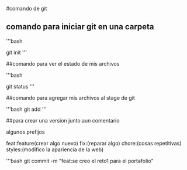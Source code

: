 #comando de git

## comando para iniciar git en una carpeta

'''bash

git init
'''

##comando para ver el estado de mis archivos 

'''bash

git status
'''

##comando para agregar mis archivos al stage de git

'''bash
git add
'''

##para crear una version junto aun comentario 

algunos prefijos 

feat:feature(crear algo nuevo)
fix:(reparar algo)
chore:(cosas repetitivas)
styles:(modifico la apariencia de la web)

'''bash
git commit -m "feat:se creo el reto1 para el portafolio"